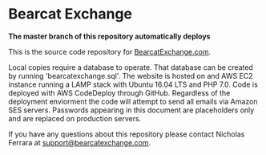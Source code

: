 # Bearcat Exchange
**The master branch of this repository automatically deploys**

This is the source code repository for [BearcatExchange.com](https://bearcatexchange.com).

Local copies require a database to operate. That database can be created by running 'bearcatexchange.sql'. The website is hosted on and AWS EC2 instance running a LAMP stack with Ubuntu 16.04 LTS and PHP 7.0. Code is deployed with AWS CodeDeploy through GitHub. Regardless of the deployment enviorment the code will attempt to send all emails via Amazon SES servers. Passwords appearing in this document are placeholders only and are replaced on production servers.

If you have any questions about this repository please contact Nicholas Ferrara at support@bearcatexchange.com.
